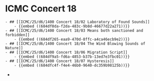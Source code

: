 # ICMC Concert 18
	- ## [[ICMC/25/d6/1400 Concert 18/02 Laboratory of Found Sounds]]
		- {{embed ((684df0da-f2da-483c-9b8d-46677d22a271))}}
	- ## [[ICMC/25/d6/1400 Concert 18/03 Means both sanctioned and forbidden]]
		- {{embed ((684df265-eaa9-470d-8ffc-a4ca46ecb9e2))}}
	- ## [[ICMC/25/d6/1400 Concert 18/04 The Wind Blowing Sounds of Nature]]
	- ## [[ICMC/25/d6/1400 Concert 18/06 Migration Script]]
		- {{embed ((684df9a5-fd6a-4853-b37b-13ed7e3fbc01))}}
	- ## [[ICMC/25/d6/1400 Concert 18/07 Hysteresis]]
		- {{embed ((684dfc4f-f4e4-46b0-9640-dc359b98125b))}}
-